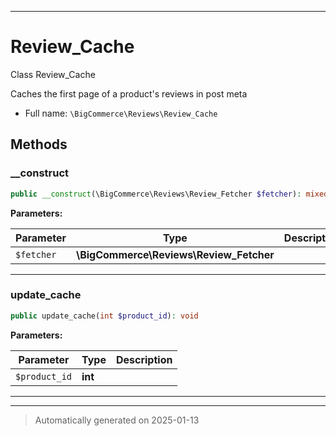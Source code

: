 ***

# Review_Cache

Class Review_Cache

Caches the first page of a product's reviews in post meta

* Full name: `\BigCommerce\Reviews\Review_Cache`




## Methods


### __construct



```php
public __construct(\BigCommerce\Reviews\Review_Fetcher $fetcher): mixed
```








**Parameters:**

| Parameter | Type | Description |
|-----------|------|-------------|
| `$fetcher` | **\BigCommerce\Reviews\Review_Fetcher** |  |





***

### update_cache



```php
public update_cache(int $product_id): void
```








**Parameters:**

| Parameter | Type | Description |
|-----------|------|-------------|
| `$product_id` | **int** |  |





***


***
> Automatically generated on 2025-01-13
